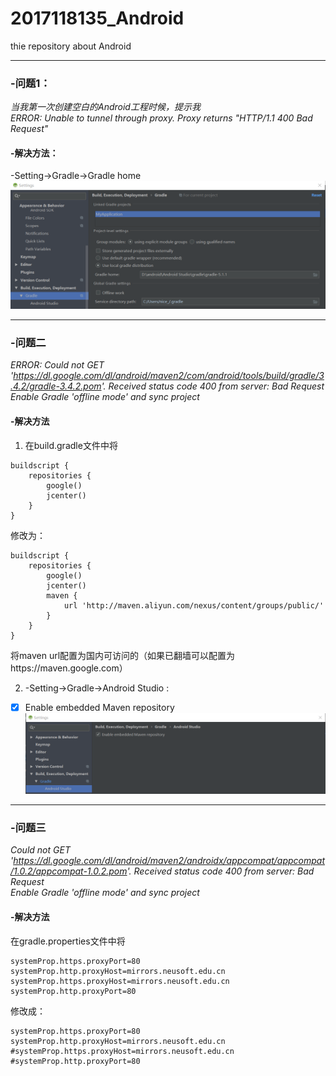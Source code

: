 # 2017118135_Android  
thie repository about Android
****
### -问题1：  
_当我第一次创建空白的Android工程时候，提示我  
ERROR: Unable to tunnel through proxy. Proxy returns "HTTP/1.1 400 Bad Request"_
  
#### -解决方法：  
-Setting->Gradle->Gradle home  
![my](https://github.com/nicewithgreat/2017118135_Android/blob/master/img/Gradle%20home.png)

 **** 
### -问题二  
_ERROR: Could not GET 'https://dl.google.com/dl/android/maven2/com/android/tools/build/gradle/3.4.2/gradle-3.4.2.pom'. Received status code 400 from server: Bad Request  
Enable Gradle 'offline mode' and sync project_
  
#### -解决方法  
1. 在build.gradle文件中将
```
buildscript {
    repositories {
        google()
        jcenter()
    }
}
```
修改为：
```
buildscript {
    repositories {
        google()
        jcenter()
        maven {
            url 'http://maven.aliyun.com/nexus/content/groups/public/'
        }
    }
}
```
将maven url配置为国内可访问的（如果已翻墙可以配置为https://maven.google.com）  
  
2. -Setting->Gradle->Android Studio : 
  - [x] Enable embedded Maven repository  
![my](https://github.com/nicewithgreat/2017118135_Android/blob/master/img/Enable%20embedded%20Maven%20repository.png)

****
### -问题三  
_Could not GET 'https://dl.google.com/dl/android/maven2/androidx/appcompat/appcompat/1.0.2/appcompat-1.0.2.pom'. Received status code 400 from server: Bad Request  
Enable Gradle 'offline mode' and sync project_
  
#### -解决方法  
在gradle.properties文件中将
```
systemProp.https.proxyPort=80  
systemProp.http.proxyHost=mirrors.neusoft.edu.cn  
systemProp.https.proxyHost=mirrors.neusoft.edu.cn  
systemProp.http.proxyPort=80
```
修改成：
```
systemProp.https.proxyPort=80
systemProp.http.proxyHost=mirrors.neusoft.edu.cn  
#systemProp.https.proxyHost=mirrors.neusoft.edu.cn  
#systemProp.http.proxyPort=80  
```
